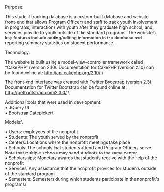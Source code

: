 Purpose:

This student tracking database is a custom-built database and website front-end that allows Program Officers and staff to track youth involvement in programs, interactions with youth after they graduate high school, and services provide to youth outside of the standard programs. 
The website’s key features include adding/editing information in the database and reporting summary statistics on student performance.

Technology:

The website is built using a model-view-controller framework called “CakePHP” (version 2.10). Documentation for CakePHP (version 2.10) can be found online at: http://api.cakephp.org/2.10/ \

The front-end interface was created with Twitter Bootstrap (version 2.3). Documentation for Twitter Bootstrap can be found online at: http://getbootstrap.com/2.3.0/ \

Additional tools that were used in development:\
•	JQuery UI\
•	Bootstrap Datepicker\

Models:\

•	Users: employees of the nonprofit\
•	Students: The youth served by the nonprofit\
•	Centers: Locations where the nonprofit meetings take place\
•	Schools: The schools that students attend and Program Officers serve. Note that multiple schools may send students to the same center\
•	Scholarships: Monetary awards that students receive with the help of the nonprofit\
•	Services: Any assistance that the nonprofit provides for students outside of the standard program\
•	Semesters: Semesters during which students participate in the nonprofit's programs\
